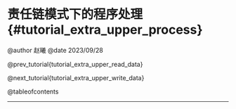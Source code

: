 责任链模式下的程序处理{#tutorial_extra_upper_process}
============

@author 赵曦
@date 2023/09/28

@prev_tutorial{tutorial_extra_upper_read_data}

@next_tutorial{tutorial_extra_upper_write_data}

@tableofcontents

------
